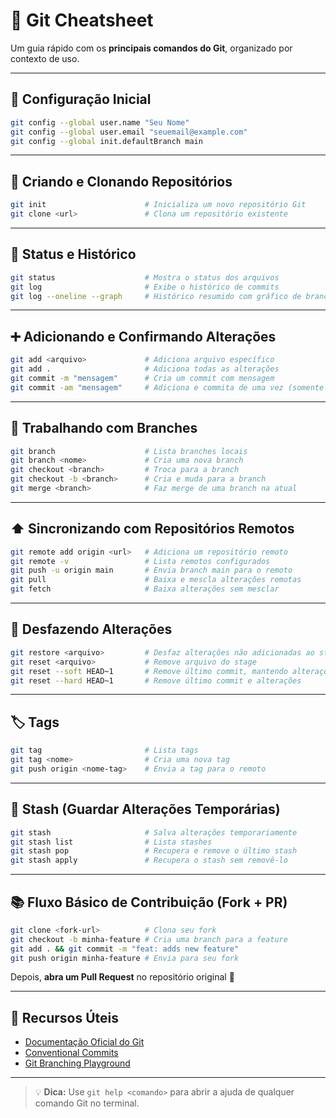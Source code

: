 # 📄 Git Cheatsheet

Um guia rápido com os **principais comandos do Git**, organizado por contexto de uso.

---

## 📌 Configuração Inicial

```bash
git config --global user.name "Seu Nome"
git config --global user.email "seuemail@example.com"
git config --global init.defaultBranch main
````

---

## 📂 Criando e Clonando Repositórios

```bash
git init                      # Inicializa um novo repositório Git
git clone <url>               # Clona um repositório existente
```

---

## 📄 Status e Histórico

```bash
git status                    # Mostra o status dos arquivos
git log                       # Exibe o histórico de commits
git log --oneline --graph     # Histórico resumido com gráfico de branches
```

---

## ➕ Adicionando e Confirmando Alterações

```bash
git add <arquivo>             # Adiciona arquivo específico
git add .                     # Adiciona todas as alterações
git commit -m "mensagem"      # Cria um commit com mensagem
git commit -am "mensagem"     # Adiciona e commita de uma vez (somente arquivos já rastreados)
```

---

## 🌿 Trabalhando com Branches

```bash
git branch                    # Lista branches locais
git branch <nome>             # Cria uma nova branch
git checkout <branch>         # Troca para a branch
git checkout -b <branch>      # Cria e muda para a branch
git merge <branch>            # Faz merge de uma branch na atual
```

---

## ⬆️ Sincronizando com Repositórios Remotos

```bash
git remote add origin <url>   # Adiciona um repositório remoto
git remote -v                 # Lista remotos configurados
git push -u origin main       # Envia branch main para o remoto
git pull                      # Baixa e mescla alterações remotas
git fetch                     # Baixa alterações sem mesclar
```

---

## 🔄 Desfazendo Alterações

```bash
git restore <arquivo>         # Desfaz alterações não adicionadas ao stage
git reset <arquivo>           # Remove arquivo do stage
git reset --soft HEAD~1       # Remove último commit, mantendo alterações
git reset --hard HEAD~1       # Remove último commit e alterações
```

---

## 🏷️ Tags

```bash
git tag                       # Lista tags
git tag <nome>                # Cria uma nova tag
git push origin <nome-tag>    # Envia a tag para o remoto
```

---

## 🔗 Stash (Guardar Alterações Temporárias)

```bash
git stash                     # Salva alterações temporariamente
git stash list                # Lista stashes
git stash pop                 # Recupera e remove o último stash
git stash apply               # Recupera o stash sem removê-lo
```

---

## 📚 Fluxo Básico de Contribuição (Fork + PR)

```bash
git clone <fork-url>          # Clona seu fork
git checkout -b minha-feature # Cria uma branch para a feature
git add . && git commit -m "feat: adds new feature"
git push origin minha-feature # Envia para seu fork
```

Depois, **abra um Pull Request** no repositório original 🚀

---

## 🔗 Recursos Úteis

* [Documentação Oficial do Git](https://git-scm.com/doc)
* [Conventional Commits](https://www.conventionalcommits.org/pt-br/v1.0.0/)
* [Git Branching Playground](https://learngitbranching.js.org/?locale=pt_BR)

---

>💡 **Dica:** Use `git help <comando>` para abrir a ajuda de qualquer comando Git no terminal.
